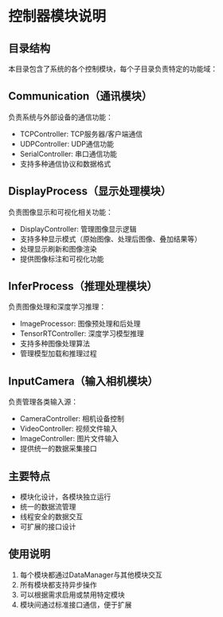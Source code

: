# 控制器模块说明

## 目录结构

本目录包含了系统的各个控制模块，每个子目录负责特定的功能域：

## Communication（通讯模块）
负责系统与外部设备的通信功能：
- TCPController: TCP服务器/客户端通信
- UDPController: UDP通信功能
- SerialController: 串口通信功能
- 支持多种通信协议和数据格式

## DisplayProcess（显示处理模块）
负责图像显示和可视化相关功能：
- DisplayController: 管理图像显示逻辑
- 支持多种显示模式（原始图像、处理后图像、叠加结果等）
- 处理显示刷新和图像渲染
- 提供图像标注和可视化功能

## InferProcess（推理处理模块）
负责图像处理和深度学习推理：
- ImageProcessor: 图像预处理和后处理
- TensorRTController: 深度学习模型推理
- 支持多种图像处理算法
- 管理模型加载和推理过程

## InputCamera（输入相机模块）
负责管理各类输入源：
- CameraController: 相机设备控制
- VideoController: 视频文件输入
- ImageController: 图片文件输入
- 提供统一的数据采集接口

## 主要特点
- 模块化设计，各模块独立运行
- 统一的数据流管理
- 线程安全的数据交互
- 可扩展的接口设计

## 使用说明
1. 每个模块都通过DataManager与其他模块交互
2. 所有模块都支持异步操作
3. 可以根据需求启用或禁用特定模块
4. 模块间通过标准接口通信，便于扩展 